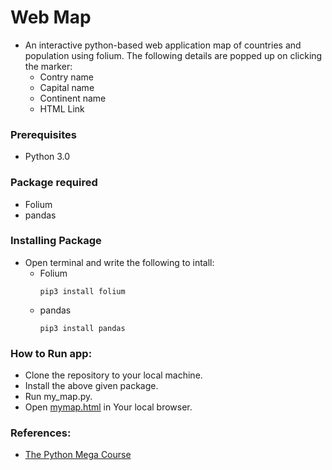 # Web Map 
* An interactive python-based web application map of countries and population using folium. The following details are popped up on clicking the marker:
  * Contry name
  * Capital name
  * Continent name
  * HTML Link 
### Prerequisites
* Python 3.0

### Package required
* Folium
* pandas

### Installing Package
* Open terminal and write the following to intall:
  * Folium 
    ```
    pip3 install folium
    ```   
  * pandas
    ```
    pip3 install pandas
    ```   
### How to Run app:
* Clone the repository to your local machine.
* Install the above given package.
* Run my_map.py.
* Open [mymap.html]() in Your local browser.

### References:
* [The Python Mega Course](https://www.udemy.com/course/the-python-mega-course)
